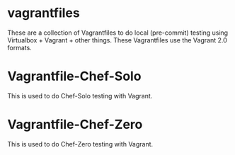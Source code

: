 vagrantfiles
============

These are a collection of Vagrantfiles to do local (pre-commit) testing using Virtualbox + Vagrant + other things.
These Vagrantfiles use the Vagrant 2.0 formats.

Vagrantfile-Chef-Solo
======================
This is used to do Chef-Solo testing with Vagrant.


Vagrantfile-Chef-Zero
======================
This is used to do Chef-Zero testing with Vagrant.

